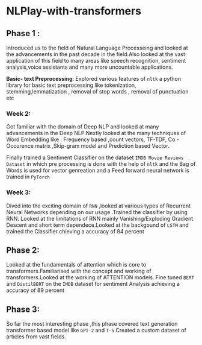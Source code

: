 # NLPlay-with-transformers

## Phase 1 :
Introduced us  to the field of Natural Language Processeing and looked at the  advancements in the past decade in the field.Also looked at the vast application of this field to many areas like speech recognition, sentiment analysis,voice assistants and many more uncountable applications.

**Basic- text Preprocessing**:
Explored various features of ```nltk```  a python library for basic text preprocessing like tokenization, stemming,lemmatization , removal of stop words , removal of punctuation etc 

### Week 2:
Got familiar with the domain of Deep NLP and looked at many advancements in the Deep NLP.Nextly looked at the many techniques of Word Embedding like :
Frequency based ,count vectors, TF-TDF, Co -Occurence matrix ,Skip-gram model and Prediction based Vector.

Finally trained a Sentiment Classifier on the dataset ```IMDB Movie Reviews Dataset``` in which pre processing is done with the  help of ```nltk``` and the Bag of Words is used for vector genreation and a Feed forward neural network is trained in ```PyTorch```
### Week 3:
Dived into the exciting domain of ```RNN``` ,looked at various types of Recurrent Neural Networks depending on our usage .Trained the classifier by using RNN. Looked at the limitations of RNN mainly Vanishing/Exploding Gradient Descent and short term dependece.Looked at the backgound of ```LSTM``` and trained the Classifier chieving a accuracy of 84 percent
## Phase 2:
Looked at the fundamentals of attention which is core to transformers.Familiarised with the concept and working of transformers.Looked at the working of ATTENTION models.
Fine tuned ```BERT``` and ```DistilBERT``` on the ```IMDB``` dataset for sentiment Analysis achieving a accuracy of 89 percent

## Phase 3:
So far the most interesting phase ,this phase covered text generation transformer based model like ```GPT-2``` and ```T-5``` 
Created a custom dataset of articles from vast fields.
